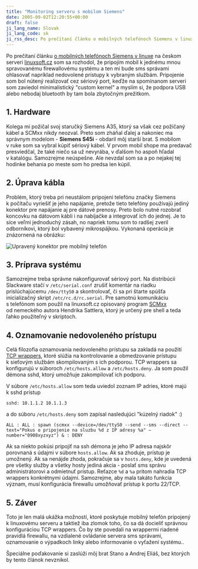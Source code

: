 ```yaml
---
title: "Monitoring serveru s mobilom Siemens"
date: 2005-09-02T12:20:55+00:00
draft: false
ji_lang_name: Slovak
ji_lang_code: sk
ji_rss_desc: Po prečítaní článku o mobilných telefónoch Siemens v linuxe na českom serveri linuxsoft.cz som sa rozhodol, že pripojím mobil k jednému mnou spravovanému firewallovému systému a ten mi bude sms správami ohlasovať napríklad nedovolené prístupy k vybraným službám.
---
```


Po prečítaní článku [o mobilných telefónoch Siemens v linuxe][1] na českom serveri [linuxsoft.cz][2] som sa rozhodol, že pripojím mobil k jednému mnou spravovanému firewallovému systému a ten mi bude sms správami ohlasovať napríklad nedovolené prístupy k vybraným službám. 
Pripojenie som bol nútený realizovať cez sériový port, keďže na spomínanom serveri som zaviedol minimalistický "custom kernel" a myslím si, že podpora USB alebo nebodaj bluetooth by tam bola zbytočným prežitkom.

## 1. Hardware

Kolega mi požičal svoj staručký Siemens A35, ktorý sa však cez požičaný kábel a SCMxx nikdy neozval. 
Preto som zháňal ďalej a nakoniec ma správnym modelom - **Siemens S45i** - obdaril môj starší brat. 
S mobilom v ruke som sa vybral kúpiť sériový kábel. 
V prvom mobil shope ma predavač presviedčal, že také niečo sa už nevyrába, v ďalšom ho aspoň hľadal v katalógu. 
Samozrejme neúspešne. 
Ale nevzdal som sa a po nejakej tej hodinke behania po meste som ho predsa len kúpil.

## 2. Úprava kábla
Problém, ktorý treba pri neustálom pripojení telefónu značky Siemens k počítaču vyriešiť je jeho napájanie, pretože tieto telefóny používajú jediný konektor pre napájanie aj pre dátové prenosy. 
Preto bolo nutné rozobrať koncovku na dátovom kábli i na nabíjačke a integrovať ich do jednej. 
Je to síce veľmi jednoduchý zásah, no napriek tomu som to radšej zveril odborníkovi, ktorý bol vybavený mikrospájkou. 
Vykonaná operácia je znázornená na obrázku:

![Upravený konektor pre mobilný telefón](siemens.jpg)

## 3. Príprava systému

Samozrejme treba správne nakonfigurovať sériový port. 
Na distribúcii Slackware stačí v `/etc/serial.conf` zrušiť komentár na riadku prislúchajúcemu `/dev/ttyS0` a skontrolovať, či sa pri štarte spúšťa inicializačný skript `/etc/rc.d/rc.serial`. 
Pre samotnú komunikáciu s telefónom som použil na linuxsoft.cz opisovaný program [SCMxx][3] od nemeckého autora Hendrika Sattlera, ktorý je určený pre shell a teda ľahko použiteľný v skriptoch.

## 4. Oznamovanie nedovoleného prístupu

Celá filozofia oznamovania nedovoleného prístupu sa zakladá na použití [TCP wrappers][4], ktoré slúžia na kontrolovanie a obmedzovanie prístupu k sieťovým službám skompilovaným s ich podporou. 
TCP wrappers sa konfigurujú v súboroch `/etc/hosts.allow` a `/etc/hosts.deny`. Ja som použil démona sshd, ktorý umožňuje zakompilovať ich podporu.

V súbore `/etc/hosts.allow` som teda uviedol zoznam IP adries, ktoré majú k sshd prístup

```
sshd: 10.1.1.2 10.1.1.3
```

a do súboru `/etc/hosts.deny` som zapísal nasledujúci "kúzelný riadok" :)

```
ALL : ALL : spawn (scmxx --device=/dev/ttyS0 --send --sms --direct --text="Pokus o pripojenie na sluzbu %d z IP adresy %a" –number="0908xyzxyz") & : DENY
```

Ak sa niekto pokúsi pripojiť na ssh démona je jeho IP adresa najskôr porovnaná s údajmi v súbore `hosts.allow`. 
Ak sa zhoduje, prístup je umožnený. 
Ak sa nenájde zhoda, pokračuje sa v `hosts.deny`, kde je uvedená pre všetky služby a všetky hosty jediná akcia - poslať sms správu administrátorovi a odmietnuť prístup. 
Reťazce `%d` a `%a` pritom nahradia TCP wrappers konkrétnymi údajmi. 
Samozrejme, aby mala takáto funkcia význam, musí konfigurácia firewallu umožňovať prístup k portu 22/TCP.

## 5. Záver

Toto je len malá ukážka možností, ktoré poskytuje mobilný telefón pripojený k linuxovému serveru a taktiež iba zlomok toho, čo sa dá docieliť správnou konfiguráciou TCP wrappers. 
Čo by ste povedali na wrappermi riadené pravidlá firewallu, na vzdialené ovládanie servera sms správami, oznamovanie o výpadkoch linky alebo informovanie o vyťažení systému..

Špeciálne poďakovanie si zaslúži môj brat Stano a Andrej Eliáš, bez ktorých by tento článok nevznikol.

[1]: http://archiv.linuxsoft.cz/article.php?id_article=857
[2]: http://www.linuxsoft.cz
[3]: http://www.hendrik-sattler.de/scmxx/
[4]: https://en.wikipedia.org/wiki/TCP_Wrapper